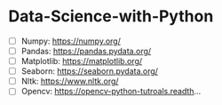 # Data-Science-with-Python

- [ ] Numpy: https://numpy.org/
- [ ] Pandas: https://pandas.pydata.org/
- [ ] Matplotlib: https://matplotlib.org/
- [ ] Seaborn: https://seaborn.pydata.org/
- [ ] Nltk: https://www.nltk.org/
- [ ] Opencv: https://opencv-python-tutroals.readth...
